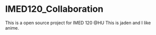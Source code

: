 # IMED120_Collaboration
This is a open source project for IMED 120 @HU
This is jaden and I like anime.
